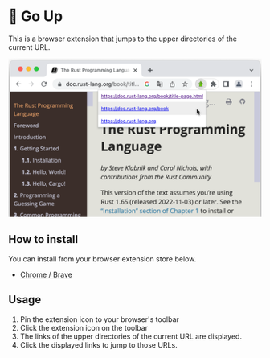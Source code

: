 # 🚀 Go Up
This is a browser extension that jumps to the upper directories of the current URL.

![Screenshot](./screenshots/1280x800-chrome.png)

## How to install

You can install from your browser extension store below.

- [Chrome / Brave](https://chrome.google.com/webstore/detail/go-up/obdfapiepknjcdapjicmcldjbnfjngej)
<!--
- [Firefox](https://addons.mozilla.org/en-US/firefox/addon/go-up/)
- [Edge](https://microsoftedge.microsoft.com/addons/detail/)
-->

## Usage

1. Pin the extension icon to your browser's toolbar
1. Click the extension icon on the toolbar
1. The links of the upper directories of the current URL are displayed.
1. Click the displayed links to jump to those URLs.
